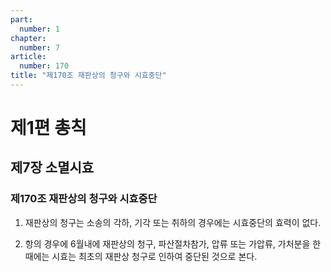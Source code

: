 ```yaml
---
part:
  number: 1
chapter:
  number: 7
article:
  number: 170
title: "제170조 재판상의 청구와 시효중단"
---
```


# 제1편 총칙

## 제7장 소멸시효

### 제170조 재판상의 청구와 시효중단

1. 재판상의 청구는 소송의 각하, 기각 또는 취하의 경우에는 시효중단의 효력이 없다.

2. 항의 경우에 6월내에 재판상의 청구, 파산절차참가, 압류 또는 가압류, 가처분을 한 때에는 시효는 최초의 재판상 청구로 인하여 중단된 것으로 본다.
